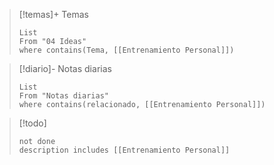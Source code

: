 
>[!temas]+ Temas
>```dataview 
>List 
>From "04 Ideas" 
>where contains(Tema, [[Entrenamiento Personal]])
>```

>[!diario]- Notas diarias
>```dataview 
>List 
>From "Notas diarias" 
>where contains(relacionado, [[Entrenamiento Personal]])
>```

>[!todo]
>```tasks 
>not done
>description includes [[Entrenamiento Personal]]
>```






